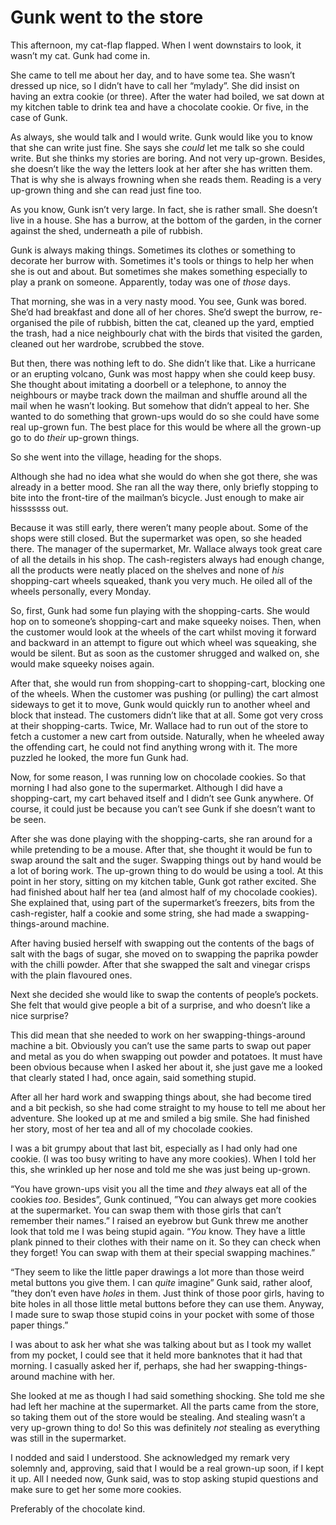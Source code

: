 # Gunk went to the store

This afternoon, my cat-flap flapped. When I went downstairs to look, it wasn’t my cat. Gunk had come in.

She came to tell me about her day, and to have some tea. She wasn’t dressed up nice, so I didn’t have to call her “mylady”. She did insist on having an extra cookie (or three). After the water had boiled, we sat down at my kitchen table to drink tea and have a chocolate cookie. Or five, in the case of Gunk.

As always, she would talk and I would write. Gunk would like you to know that she can write just fine. She says she _could_ let me talk so she could write. But she thinks my stories are boring. And not very up-grown. Besides, she doesn’t like the way the letters look at her after she has written them. That is why she is always frowning when she reads them. Reading is a very up-grown thing and she can read just fine too.

As you know, Gunk isn’t very large. In fact, she is rather small. She doesn’t live in a house. She has a burrow, at the bottom of the garden, in the corner against the shed, underneath a pile of rubbish.

Gunk is always making things. Sometimes its clothes or something to decorate her burrow with. Sometimes it's tools or things to help her when she is out and about. But sometimes she makes something especially to play a prank on someone. Apparently, today was one of _those_ days.

That morning, she was in a very nasty mood. You see, Gunk was bored. She’d had breakfast and done all of her chores. She’d swept the burrow, re-organised the pile of rubbish, bitten the cat, cleaned up the yard, emptied the trash, had a nice neighbourly chat with the birds that visited the garden, cleaned out her wardrobe, scrubbed the stove.

But then, there was nothing left to do. She didn’t like that. Like a hurricane or an erupting volcano, Gunk was most happy when she could keep busy. She thought about imitating a doorbell or a telephone, to annoy the neighbours or maybe track down the mailman and shuffle around all the mail when he wasn’t looking. But somehow that didn’t appeal to her. She wanted to do something that grown-ups would do so she could have some real up-grown fun. The best place for this would be where all the grown-up go to do _their_ up-grown things.

So she went into the village, heading for the shops.

Although she had no idea what she would do when she got there, she was already in a better mood. She ran all the way there, only briefly stopping to bite into the front-tire of the mailman’s bicycle. Just enough to make air hisssssss out.

Because it was still early, there weren’t many people about. Some of the shops were still closed. But the supermarket was open, so she headed there. The manager of the supermarket, Mr. Wallace always took great care of all the details in his shop. The cash-registers always had enough change, all the products were neatly placed on the shelves and none of _his_ shopping-cart wheels squeaked, thank you very much. He oiled all of the wheels personally, every Monday.

So, first, Gunk had some fun playing with the shopping-carts. She would hop on to someone’s shopping-cart and make squeeky noises. Then, when the customer would look at the wheels of the cart whilst moving it forward and backward in an attempt to figure out which wheel was squeaking, she would be silent. But as soon as the customer shrugged and walked on, she would make squeeky noises again.

After that, she would run from shopping-cart to shopping-cart, blocking one of the wheels. When the customer was pushing (or pulling) the cart almost sideways to get it to move, Gunk would quickly run to another wheel and block that instead. The customers didn’t like that at all. Some got very cross at their shopping-carts. Twice, Mr. Wallace had to run out of the store to fetch a customer a new cart from outside. Naturally, when he wheeled away the offending cart, he could not find anything wrong with it. The more puzzled he looked, the more fun Gunk had.

Now, for some reason, I was running low on chocolade cookies. So that morning I had also gone to the supermarket. Although I did have a shopping-cart, my cart behaved itself and I didn’t see Gunk anywhere. Of course, it could just be because you can’t see Gunk if she doesn’t want to be seen.

After she was done playing with the shopping-carts, she ran around for a while pretending to be a mouse. After that, she thought it would be fun to swap around the salt and the suger. Swapping things out by hand would be a lot of boring work. The up-grown thing to do would be using a tool. At this point in her story, sitting on my kitchen table, Gunk got rather excited. She had finished about half her tea (and almost half of my chocolade cookies). She explained that, using part of the supermarket’s freezers, bits from the cash-register, half a cookie and some string, she had made a swapping-things-around machine.

After having busied herself with swapping out the contents of the bags of salt with the bags of sugar, she moved on to swapping the paprika powder with the chilli powder. After that she swapped the salt and vinegar crisps with the plain flavoured ones.

Next she decided she would like to swap the contents of people’s pockets. She felt that would give people a bit of a surprise, and who doesn’t like a nice surprise?

This did mean that she needed to work on her swapping-things-around machine a bit. Obviously you can’t use the same parts to swap out paper and metal as you do when swapping out powder and potatoes. It must have been obvious because when I asked her about it, she just gave me a looked that clearly stated I had, once again, said something stupid.

After all her hard work and swapping things about, she had become tired and a bit peckish, so she had come straight to my house to tell me about her adventure. She looked up at me and smiled a big smile. She had finished her story, most of her tea and all of my chocolade cookies.

I was a bit grumpy about that last bit, especially as I had only had one cookie. (I was too busy writing to have any more cookies). When I told her this, she wrinkled up her nose and told me she was just being up-grown.

“You have grown-ups visit you all the time and _they_ always eat all of the cookies _too_. Besides”, Gunk continued, ”You can always get more cookies at the supermarket. You can swap them with those girls that can’t remember their names.” I raised an eyebrow but Gunk threw me another look that told me I was being stupid again. “_You_ know. They have a little plank pinned to their clothes with their name on it. So they can check when they forget! You can swap with them at their special swapping machines.”

“They seem to like the little paper drawings a lot more than those weird metal buttons you give them. I can _quite_ imagine” Gunk said, rather aloof, ”they don’t even have _holes_ in them. Just think of those poor girls, having to bite holes in all those little metal buttons before they can use them. Anyway, I made sure to swap those stupid coins in your pocket with some of those paper things.”

I was about to ask her what she was talking about but as I took my wallet from my pocket, I could see that it held more banknotes that it had that morning. I casually asked her if, perhaps, she had her swapping-things-around machine with her.

She looked at me as though I had said something shocking. She told me she had left her machine at the supermarket. All the parts came from the store, so taking them out of the store would be stealing. And stealing wasn’t a very up-grown thing to do! So this was definitely _not_ stealing as everything was still in the supermarket.

I nodded and said I understood. She acknowledged my remark very solemnly and, approving, said that I would be a real grown-up soon, if I kept it up. All I needed now, Gunk said, was to stop asking stupid questions and make sure to get her some more cookies.

Preferably of the chocolate kind.
